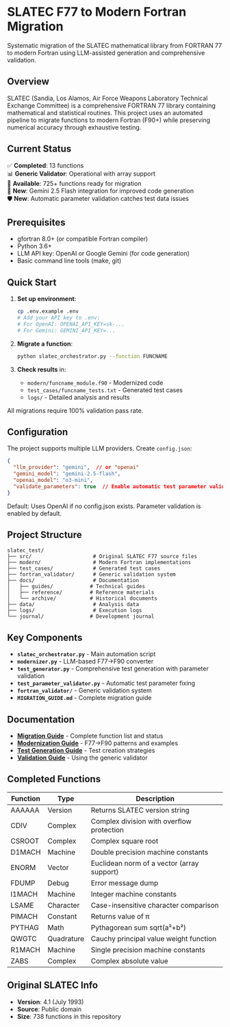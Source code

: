 # SLATEC F77 to Modern Fortran Migration

Systematic migration of the SLATEC mathematical library from FORTRAN 77 to modern Fortran using LLM-assisted generation and comprehensive validation.

## Overview

SLATEC (Sandia, Los Alamos, Air Force Weapons Laboratory Technical Exchange Committee) is a comprehensive FORTRAN 77 library containing mathematical and statistical routines. This project uses an automated pipeline to migrate functions to modern Fortran (F90+) while preserving numerical accuracy through exhaustive testing.

## Current Status

✅ **Completed**: 13 functions  
📊 **Generic Validator**: Operational with array support  
🎯 **Available**: 725+ functions ready for migration  
🚀 **New**: Gemini 2.5 Flash integration for improved code generation  
🛡️ **New**: Automatic parameter validation catches test data issues

## Prerequisites

- gfortran 8.0+ (or compatible Fortran compiler)
- Python 3.6+
- LLM API key: OpenAI or Google Gemini (for code generation)
- Basic command line tools (make, git)

## Quick Start

1. **Set up environment**:
   ```bash
   cp .env.example .env
   # Add your API key to .env:
   # For OpenAI: OPENAI_API_KEY=sk-...
   # For Gemini: GEMINI_API_KEY=...
   ```

2. **Migrate a function**:
   ```bash
   python slatec_orchestrator.py --function FUNCNAME
   ```

3. **Check results** in:
   - `modern/funcname_module.f90` - Modernized code
   - `test_cases/funcname_tests.txt` - Generated test cases
   - `logs/` - Detailed analysis and results

All migrations require 100% validation pass rate.

## Configuration

The project supports multiple LLM providers. Create `config.json`:

```json
{
  "llm_provider": "gemini",  // or "openai"
  "gemini_model": "gemini-2.5-flash",
  "openai_model": "o3-mini",
  "validate_parameters": true  // Enable automatic test parameter validation
}
```

Default: Uses OpenAI if no config.json exists. Parameter validation is enabled by default.

## Project Structure

```
slatec_test/
├── src/                    # Original SLATEC F77 source files
├── modern/                 # Modern Fortran implementations
├── test_cases/             # Generated test cases
├── fortran_validator/      # Generic validation system
├── docs/                   # Documentation
│   ├── guides/            # Technical guides
│   ├── reference/         # Reference materials
│   └── archive/           # Historical documents
├── data/                   # Analysis data
├── logs/                   # Execution logs
└── journal/               # Development journal
```

## Key Components

- **`slatec_orchestrator.py`** - Main automation script
- **`modernizer.py`** - LLM-based F77→F90 converter
- **`test_generator.py`** - Comprehensive test generation with parameter validation
- **`test_parameter_validator.py`** - Automatic test parameter fixing
- **`fortran_validator/`** - Generic validation system
- **`MIGRATION_GUIDE.md`** - Complete migration guide

## Documentation

- **[Migration Guide](MIGRATION_GUIDE.md)** - Complete function list and status
- **[Modernization Guide](docs/guides/SLATEC_MODERNIZATION_GUIDE.md)** - F77→F90 patterns and examples
- **[Test Generation Guide](docs/guides/SLATEC_TEST_GENERATION_GUIDE.md)** - Test creation strategies
- **[Validation Guide](docs/guides/SLATEC_VALIDATION_GUIDE.md)** - Using the generic validator

## Completed Functions

| Function | Type | Description |
|----------|------|-------------|
| AAAAAA | Version | Returns SLATEC version string |
| CDIV | Complex | Complex division with overflow protection |
| CSROOT | Complex | Complex square root |
| D1MACH | Machine | Double precision machine constants |
| ENORM | Vector | Euclidean norm of a vector (array support) |
| FDUMP | Debug | Error message dump |
| I1MACH | Machine | Integer machine constants |
| LSAME | Character | Case-insensitive character comparison |
| PIMACH | Constant | Returns value of π |
| PYTHAG | Math | Pythagorean sum sqrt(a²+b²) |
| QWGTC | Quadrature | Cauchy principal value weight function |
| R1MACH | Machine | Single precision machine constants |
| ZABS | Complex | Complex absolute value |

## Original SLATEC Info

- **Version**: 4.1 (July 1993)
- **Source**: Public domain
- **Size**: 738 functions in this repository